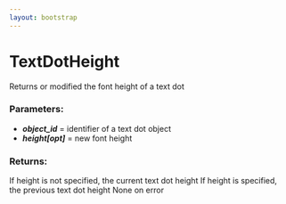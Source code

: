 ```yaml
---
layout: bootstrap
---
```


# TextDotHeight

Returns or modified the font height of a text dot
          

### Parameters:

- ***object_id*** = identifier of a text dot object
- ***height[opt]*** = new font height
        

### Returns:


If height is not specified, the current text dot height
If height is specified, the previous text dot height
None on error
        


